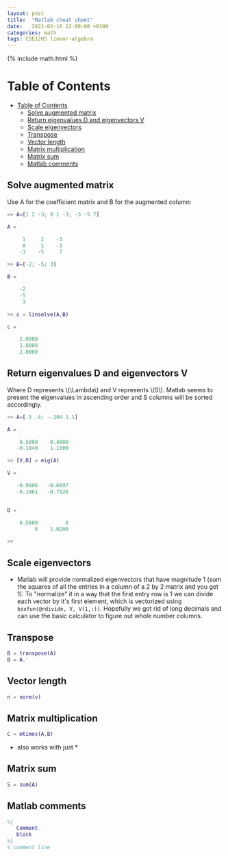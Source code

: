 ```yaml
---
layout: post
title:  "Matlab cheat sheet"
date:   2021-02-16 12:00:00 +0100
categories: math
tags: CSE1205 linear-algebra
---
```

{% include math.html %}
<!--more-->

# Table of Contents
- [Table of Contents](#table-of-contents)
  - [Solve augmented matrix](#solve-augmented-matrix)
  - [Return eigenvalues D and eigenvectors V](#return-eigenvalues-d-and-eigenvectors-v)
  - [Scale eigenvectors](#scale-eigenvectors)
  - [Transpose](#transpose)
  - [Vector length](#vector-length)
  - [Matrix multiplication](#matrix-multiplication)
  - [Matrix sum](#matrix-sum)
  - [Matlab comments](#matlab-comments)

## Solve augmented matrix

Use A for the coefficient matrix and B for the augmented column:

```matlab
>> A=[1 2 -3; 0 1 -3; -3 -5 7]

A =

     1     2    -3
     0     1    -3
    -3    -5     7

>> B=[-2; -5; 3]

B =

    -2
    -5
     3

>> c = linsolve(A,B)

c =

    2.0000
    1.0000
    2.0000
```

## Return eigenvalues D and eigenvectors V

Where D represents \\(\Lambda\\) and V represents \\(S\\). Matlab seems to present the eigenvalues in ascending order and S columns will be sorted accordingly.

```matlab
>> A=[.5 .4; -.104 1.1]

A =

    0.5000    0.4000
   -0.1040    1.1000

>> [V,D] = eig(A)

V =

   -0.9806   -0.6097
   -0.1961   -0.7926


D =

    0.5800         0
         0    1.0200

>> 
```

## Scale eigenvectors
* Matlab will provide normalized eigenvectors that have magnitude 1 (sum the squares of all the entries in a column of a 2 by 2 matrix and you get 1). To "normalize" it in a way that the first entry row is 1 we can divide each vector by it's first element, which is vectorized using `bsxfun(@rdivide, V, V(1,:))`. Hopefully we got rid of long decimals and can use the basic calculator to figure out whole number columns.

## Transpose

```matlab
B = transpose(A)
B = A.'
```

## Vector length

```matlab
n = norm(v)
```

## Matrix multiplication

```matlab
C = mtimes(A,B)
```
* also works with just *

## Matrix sum
```matlab
S = sum(A)
```

## Matlab comments

```matlab
%{
   Comment
   block
%}
% comment line
```